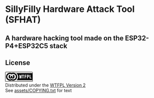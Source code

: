 # SillyFilly Hardware Attack Tool (SFHAT)
## A hardware hacking tool made on the ESP32-P4+ESP32C5 stack

## License
 [![WTFPL](assets/wtfpl/wtfpl-badge-1.png)](http://www.wtfpl.net/)  
Distributed under the [WTFPL Version 2](http://www.wtfpl.net/)  
See [assets/COPYING.txt](assets/wtfpl/COPYING.txt) for text  
